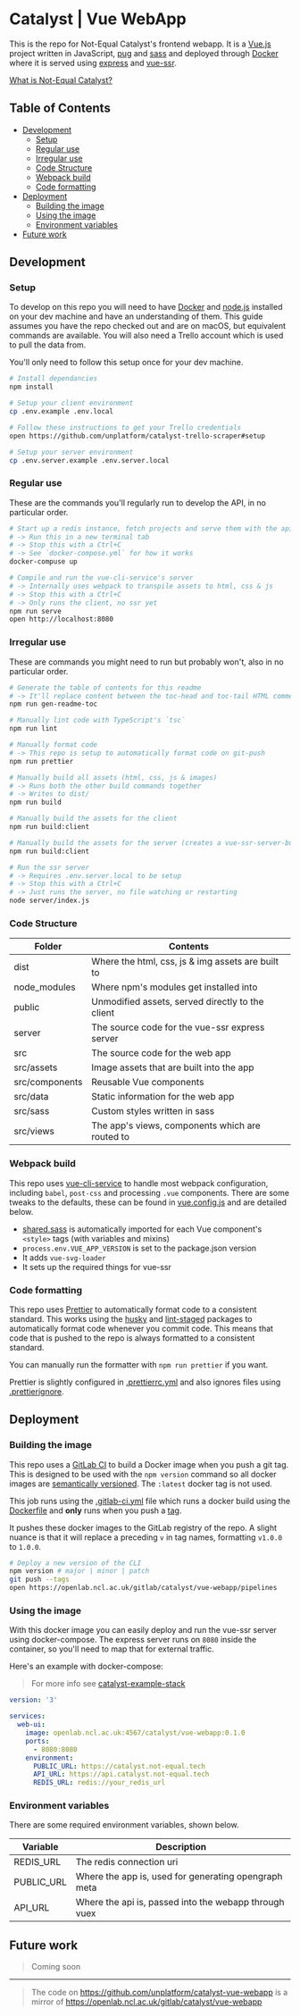 # Catalyst | Vue WebApp

This is the repo for Not-Equal Catalyst's frontend webapp.
It is a [Vue.js](https://vuejs.org/) project written in JavaScript,
[pug](https://pugjs.org) and [sass](https://sass-lang.com/) and deployed through [Docker](https://www.docker.com/) where it is served using [express](https://expressjs.com/) and [vue-ssr](https://ssr.vuejs.org/).

[What is Not-Equal Catalyst?](https://github.com/unplatform/catalyst-about)

<!-- toc-head -->

## Table of Contents

- [Development](#development)
  - [Setup](#setup)
  - [Regular use](#regular-use)
  - [Irregular use](#irregular-use)
  - [Code Structure](#code-structure)
  - [Webpack build](#webpack-build)
  - [Code formatting](#code-formatting)
- [Deployment](#deployment)
  - [Building the image](#building-the-image)
  - [Using the image](#using-the-image)
  - [Environment variables](#environment-variables)
- [Future work](#future-work)

<!-- toc-tail -->

## Development

### Setup

To develop on this repo you will need to have [Docker](https://www.docker.com/) and
[node.js](https://nodejs.org) installed on your dev machine and have an understanding of them.
This guide assumes you have the repo checked out and are on macOS, but equivalent commands are available.
You will also need a Trello account which is used to pull the data from.

You'll only need to follow this setup once for your dev machine.

```bash
# Install dependancies
npm install

# Setup your client environment
cp .env.example .env.local

# Follow these instructions to get your Trello credentials
open https://github.com/unplatform/catalyst-trello-scraper#setup

# Setup your server environment
cp .env.server.example .env.server.local
```

### Regular use

These are the commands you'll regularly run to develop the API, in no particular order.

```bash
# Start up a redis instance, fetch projects and serve them with the api
# -> Run this in a new terminal tab
# -> Stop this with a Ctrl+C
# -> See `docker-compose.yml` for how it works
docker-compuse up

# Compile and run the vue-cli-service's server
# -> Internally uses webpack to transpile assets to html, css & js
# -> Stop this with a Ctrl+C
# -> Only runs the client, no ssr yet
npm run serve
open http://localhost:8080
```

### Irregular use

These are commands you might need to run but probably won't, also in no particular order.

```bash
# Generate the table of contents for this readme
# -> It'll replace content between the toc-head and toc-tail HTML comments
npm run gen-readme-toc

# Manually lint code with TypeScript's `tsc`
npm run lint

# Manually format code
# -> This repo is setup to automatically format code on git-push
npm run prettier

# Manually build all assets (html, css, js & images)
# -> Runs both the other build commands together
# -> Writes to dist/
npm run build

# Manually build the assets for the client
npm run build:client

# Manually build the assets for the server (creates a vue-ssr-server-bundle-json)
npm run build:client

# Run the ssr server
# -> Requires .env.server.local to be setup
# -> Stop this with a Ctrl+C
# -> Just runs the server, no file watching or restarting
node server/index.js
```

### Code Structure

| Folder         | Contents                                          |
| -------------- | ------------------------------------------------- |
| dist           | Where the html, css, js & img assets are built to |
| node_modules   | Where npm's modules get installed into            |
| public         | Unmodified assets, served directly to the client  |
| server         | The source code for the vue-ssr express server    |
| src            | The source code for the web app                   |
| src/assets     | Image assets that are built into the app          |
| src/components | Reusable Vue components                           |
| src/data       | Static information for the web app                |
| src/sass       | Custom styles written in sass                     |
| src/views      | The app's views, components which are routed to   |

### Webpack build

This repo uses [vue-cli-service](https://cli.vuejs.org/) to handle most webpack configuration,
including `babel`, `post-css` and processing `.vue` components.
There are some tweaks to the defaults, these can be found in [vue.config.js](/vue.config.js) and are detailed below.

- [shared.sass](/src/shared.sass) is automatically imported for each Vue component's `<style>` tags (with variables and mixins)
- `process.env.VUE_APP_VERSION` is set to the package.json version
- It adds `vue-svg-loader`
- It sets up the required things for vue-ssr

### Code formatting

This repo uses [Prettier](https://prettier.io/) to automatically format code to a consistent standard.
This works using the [husky](https://www.npmjs.com/package/husky)
and [lint-staged](https://www.npmjs.com/package/lint-staged) packages to
automatically format code whenever you commit code.
This means that code that is pushed to the repo is always formatted to a consistent standard.

You can manually run the formatter with `npm run prettier` if you want.

Prettier is slightly configured in [.prettierrc.yml](/.prettierrc.yml)
and also ignores files using [.prettierignore](/.prettierignore).

## Deployment

### Building the image

This repo uses a [GitLab CI](https://about.gitlab.com/product/continuous-integration/)
to build a Docker image when you push a git tag.
This is designed to be used with the `npm version` command so all docker images are [semantically versioned](https://semver.org/).
The `:latest` docker tag is not used.

This job runs using the [.gitlab-ci.yml](/.gitlab-ci.yml) file which
runs a docker build using the [Dockerfile](/Dockerfile)
and **only** runs when you push a [tag](https://git-scm.com/book/en/v2/Git-Basics-Tagging).

It pushes these docker images to the GitLab registry of the repo.
A slight nuance is that it will replace a preceding `v` in tag names, formatting `v1.0.0` to `1.0.0`.

```bash
# Deploy a new version of the CLI
npm version # major | minor | patch
git push --tags
open https://openlab.ncl.ac.uk/gitlab/catalyst/vue-webapp/pipelines
```

### Using the image

With this docker image you can easily deploy and run the vue-ssr server using docker-compose.
The express server runs on `8080` inside the container, so you'll need to map that for external traffic.

Here's an example with docker-compose:

> For more info see [catalyst-example-stack](https://github/com/unplatform/catalyst-example-stack)

```yml
version: '3'

services:
  web-ui:
    image: openlab.ncl.ac.uk:4567/catalyst/vue-webapp:0.1.0
    ports:
      - 8080:8080
    environment:
      PUBLIC_URL: https://catalyst.not-equal.tech
      API_URL: https://api.catalyst.not-equal.tech
      REDIS_URL: redis://your_redis_url
```

### Environment variables

There are some required environment variables, shown below.

| Variable   | Description                                           |
| ---------- | ----------------------------------------------------- |
| REDIS_URL  | The redis connection uri                              |
| PUBLIC_URL | Where the app is, used for generating opengraph meta  |
| API_URL    | Where the api is, passed into the webapp through vuex |

## Future work

> Coming soon

---

> The code on https://github.com/unplatform/catalyst-vue-webapp is a mirror of https://openlab.ncl.ac.uk/gitlab/catalyst/vue-webapp
